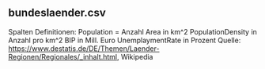 ## bundeslaender.csv

Spalten Definitionen:
Population = Anzahl
Area in km^2
PopulationDensity in Anzahl pro km^2
BIP in Mill. Euro
UnemplaymentRate in Prozent
Quelle: https://www.destatis.de/DE/Themen/Laender-Regionen/Regionales/_inhalt.html, Wikipedia
